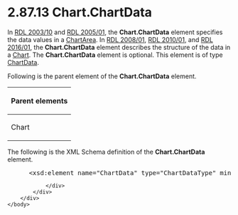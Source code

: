 <html dir="LTR" xmlns:mshelp="http://msdn.microsoft.com/mshelp" xmlns:ddue="http://ddue.schemas.microsoft.com/authoring/2003/5" xmlns:xlink="http://www.w3.org/1999/xlink" xmlns:tool="http://www.microsoft.com/tooltip">
    <head>
        <meta http-equiv="Content-Type" content="text/html; CHARSET=utf-8"></meta>
        <meta name="save" content="history"></meta>
        <title>2.87.13 Chart.ChartData</title>
        <xml>
            <mshelp:toctitle title="2.87.13 Chart.ChartData"></mshelp:toctitle>
            <mshelp:rltitle title="[MS-RDL]: Chart.ChartData"></mshelp:rltitle>
            <mshelp:keyword index="A" term="91db9cfb-b001-4592-a454-89b21b30b1df"></mshelp:keyword>
            <mshelp:attr name="DCSext.ContentType" value="open specification"></mshelp:attr>
            <mshelp:attr name="AssetID" value="91db9cfb-b001-4592-a454-89b21b30b1df"></mshelp:attr>
            <mshelp:attr name="TopicType" value="kbRef"></mshelp:attr>
            <mshelp:attr name="DCSext.Title" value="[MS-RDL]: Chart.ChartData" />
        </xml>
    </head>
    <body>
        <div id="header">
            <h1 class="heading">2.87.13 Chart.ChartData</h1>
        </div>
        <div id="mainSection">
            <div id="mainBody">
                <div id="allHistory" class="saveHistory"></div>
                <div id="sectionSection0" class="section" name="collapseableSection">
                    

<p>In <a href="a7e2ad00-07c8-4f6d-80ab-3ad55df7b233.md">RDL 2003/10</a>
and <a href="3ebe2912-4958-4832-b391-cad1f5e13338.md">RDL 2005/01</a>,
the <b>Chart.ChartData</b> element specifies the data values in a <a href="74e08a7c-5405-4ea4-b903-a79ef4d215f7.md">ChartArea</a>. In <a href="1e855f94-4617-47e4-b89e-0856c6cb420f.md">RDL 2008/01</a>, <a href="3428e690-a348-4ec7-8a6a-8efb42d2cdee.md">RDL 2010/01</a>, and <a href="52ce3983-2bfc-4e72-9359-42aaf5fe4509.md">RDL 2016/01</a>, the <b>Chart.ChartData</b>
element describes the structure of the data in a <a href="b0ab5524-7eb2-47a7-a4d3-230f5c8c5526.md">Chart</a>. The <b>Chart.ChartData</b>
element is optional. This element is of type <a href="1aee64b7-3829-41b6-b546-544f42867119.md">ChartData</a>.</p>

<p>Following is the parent element of the <b>Chart.ChartData</b>
element.</p>

<table>
 <thead>
  <tr>
   <th>
   <p>Parent elements</p>
   </th>
  </tr>
 </thead>
 <tr>
  <td>
  <p>Chart</p>
  </td>
 </tr>
</table>

<p>The following is the XML Schema definition of the <b>Chart.ChartData</b>
element.</p>

<dl>
<dd>
<div><pre> &lt;xsd:element name=&quot;ChartData&quot; type=&quot;ChartDataType&quot; minOccurs=&quot;0&quot; /&gt;
</pre></div>
</dd></dl>


                </div>
            </div>
        </div>
    </body>
</html>